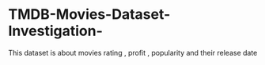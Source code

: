 # TMDB-Movies-Dataset-Investigation-
This dataset is about movies rating , profit , popularity and their release date
